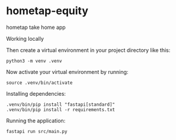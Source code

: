 # hometap-equity
hometap take home app

Working locally

Then create a virtual environment in your project directory like this:
```
python3 -m venv .venv
```
Now activate your virtual environment by running:
```
source .venv/bin/activate
```


Installing dependencies:
```
.venv/bin/pip install "fastapi[standard]"
.venv/bin/pip install -r requirements.txt
```

Running the application:

```
fastapi run src/main.py
```

